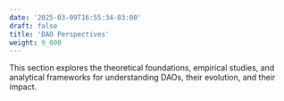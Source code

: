 ```yaml
---
date: '2025-03-09T16:55:34-03:00'
draft: false
title: 'DAO Perspectives'
weight: 9_000
---
```


This section explores the theoretical foundations, empirical studies, and analytical frameworks for understanding DAOs, their evolution, and their impact.
